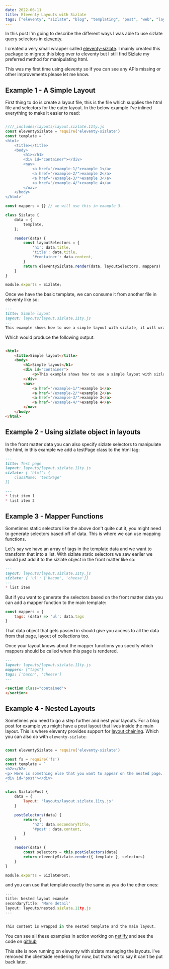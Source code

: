 ```yaml
---
date: 2022-06-11
title: Eleventy Layouts with Sizlate
tags: ["eleventy", "sizlate", "blog", "templating", "post", "web", "layouts"]
---
```

In this post I'm going to describe the different ways I was able to use sizlate query selectors in [eleventy](https://www.11ty.dev/). 

I created a very small wrapper called [eleventy-sizlate](https://www.npmjs.com/package/eleventy-sizlate). I mainly created this package to migrate this blog over to eleventy but I still find Sizlate my preferred method for manipulating html.

This was my first time using eleventy so if you can see any APIs missing or other improvements please let me know. 

## Example 1 - A Simple Layout

First thing to do is create a layout file, this is the file which supplies the html file and selectors for the outer layout. In the below example I've inlined everything to make it easier to read:


```js 

////_includes/layouts/layout.sizlate.11ty.js
const eleventySizlate = require('eleventy-sizlate')
const template = `
<html>
    <title></title>
    <body>
        <h1></h1>
        <div id="container"></div>
        <nav>
            <a href="/example-1/">example 1</a>
            <a href="/example-2/">example 2</a>
            <a href="/example-3/">example 3</a>
            <a href="/example-4/">example 4</a>
        </nav>
    </body>
</html>`

const mappers = {} // we will use this in example 3.

class Sizlate {
    data = {
        template,
    };

    render(data) {
        const layoutSelectors = {
            'h1': data.title,
            'title': data.title,
            '#container': data.content,
        }
        return eleventySizlate.render(data, layoutSelectors, mappers)
    }
}

module.exports = Sizlate;

```
Once we have the basic template, we can consume it from another file in eleventy like so: 


```markdown
---
title: Simple layout
layout: layouts/layout.sizlate.11ty.js
---
This example shows how to use a simple layout with sizlate, it will wrap this markdown file in the layout and update the titles.
```




Which would produce the following output: 

```html 

<html>
    <title>Simple layout</title>
    <body>
        <h1>Simple layout</h1>
        <div id="container">
            <p>This example shows how to use a simple layout with sizlate, it will wrap this markdown file in the layout and update the titles.</p>
        </div>
        <nav>
            <a href="/example-1/">example 1</a>
            <a href="/example-2/">example 2</a>
            <a href="/example-3/">example 3</a>
            <a href="/example-4/">example 4</a>
        </nav>
    </body>
</html>
```


## Example 2 - Using sizlate object in layouts

In the front matter data you can also specify sizlate selectors to manipulate the html, in this example we add a testPage class to the html tag: 


```markdown
---
title: Test page
layout: layouts/layout.sizlate.11ty.js
sizlate: { 'html': {
    className: 'testPage'
}}

---
* list item 1 
* list item 2 
```

## Example 3 - Mapper Functions


Sometimes static selectors like the above don't quite cut it, you might need to generate selectors based off of data. This is where we can use mapping functions. 

Let's say we have an array of tags in the template data and we want to transform that into a list. 
With sizlate static selectors we saw eariler we would just add it to the sizlate object in the front matter like so: 

```markdown
---
layout: layouts/layout.sizlate.11ty.js
sizlate: { 'ul': ['bacon', 'cheese']}
---
* list item
```

But if you want to generate the selectors based on the front matter data you can add a mapper function to the main template: 


```js 
const mappers = {
    tags: (data) => 'ul': data.tags
}
```
That data object that gets passed in should give you access to all the data from that page, layout of collections too.

Once your layout knows about the mapper functions you specify which mappers should be called when this page is rendered.

```markdown
---
layout: layouts/layout.sizlate.11ty.js
mappers: ["tags"]
tags: ['bacon', 'cheese']
---

<section class="contained">
</section>
```


## Example 4 - Nested Layouts

Sometimes you need to go a step further and nest your layouts. For a blog post for example you might have a post layout that lives inside the main layout. This is where eleventy provides support for [layout chaining](https://www.11ty.dev/docs/layout-chaining/). Which you can also do with `eleventy-sizlate`: 


```js 

const eleventySizlate = require('eleventy-sizlate')

const fs = require('fs')
const template = `
<h2></h2>
<p> Here is something else that you want to appear on the nested page. </p>
<div id="post"></div>
`

class SizlatePost {
    data = {
        layout: 'layouts/layout.sizlate.11ty.js'
    }

    postSelectors(data) {
        return {
            'h2': data.secondaryTitle,
            '#post': data.content,
        }
    }

    render(data) {
        const selectors = this.postSelectors(data)
        return eleventySizlate.render({ template }, selectors)
    }
}

module.exports = SizlatePost;
```

and you can use that template exactly the same as you do the other ones:
```js 
---
title: Nested layout example
secondaryTitle: 'More detail'
layout: layouts/nested.sizlate.11ty.js
---


This content is wrapped in the nested template and the main layout.

```

You can see all these examples in action working on [netlify](https://eleventy-sizlate-example.netlify.app/) and see the code on [github](https://github.com/simonmcmanus/eleventy-sizlate-example)


This site is now running on eleventy with sizlate managing the layouts. I've removed the clientside rendering for now, but thats not to say it can't be put back later.


